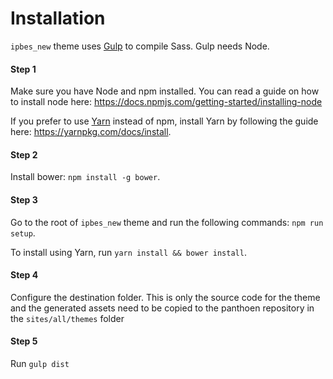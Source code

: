 # Installation

`ipbes_new` theme uses [Gulp](http://gulpjs.com) to compile Sass. Gulp needs Node.

#### Step 1
Make sure you have Node and npm installed.
You can read a guide on how to install node here: https://docs.npmjs.com/getting-started/installing-node

If you prefer to use [Yarn](https://yarnpkg.com) instead of npm, install Yarn by following the guide here: https://yarnpkg.com/docs/install.

#### Step 2
Install bower: `npm install -g bower`.

#### Step 3
Go to the root of `ipbes_new` theme and run the following commands: `npm run setup`.

To install using Yarn, run `yarn install && bower install`.

#### Step 4

Configure the destination folder. This is only the source code for the theme and the generated assets need to be
copied to the panthoen repository in the `sites/all/themes` folder


#### Step 5

Run `gulp dist`

